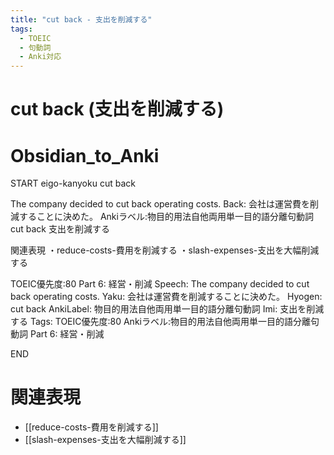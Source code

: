 ```yaml
---
title: "cut back - 支出を削減する"
tags:
  - TOEIC
  - 句動詞
  - Anki対応
---
```


# cut back (支出を削減する)

# Obsidian_to_Anki
START
eigo-kanyoku
cut back

The company decided to cut back operating costs.
Back: 
会社は運営費を削減することに決めた。
Ankiラベル:物目的用法自他両用単一目的語分離句動詞
cut back
支出を削減する

関連表現
・reduce-costs-費用を削減する
・slash-expenses-支出を大幅削減する

TOEIC優先度:80
Part 6: 経営・削減
Speech: The company decided to cut back operating costs.
Yaku: 会社は運営費を削減することに決めた。
Hyogen: cut back
AnkiLabel: 物目的用法自他両用単一目的語分離句動詞
Imi: 支出を削減する
Tags: TOEIC優先度:80 Ankiラベル:物目的用法自他両用単一目的語分離句動詞 Part 6: 経営・削減
<!--ID: 1755082278850-->
END

# 関連表現
- [[reduce-costs-費用を削減する]]
- [[slash-expenses-支出を大幅削減する]]
